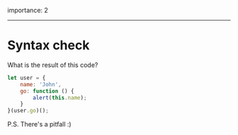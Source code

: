 importance: 2

---

# Syntax check

What is the result of this code?

```js no-beautify
let user = {
    name: 'John',
    go: function () {
        alert(this.name);
    }
}(user.go)();
```

P.S. There's a pitfall :)
